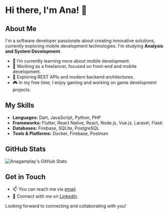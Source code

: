 # Hi there, I'm Ana! 👋

## About Me

I'm a software developer passionate about creating innovative solutions, currently exploring mobile development technologies. I'm studying **Analysis and System Development**.  

- 🌱 I’m currently learning more about mobile development.
- 💼 Working as a freelancer, focused on front-end and mobile development.
- 🔭 Exploring REST APIs and modern backend architectures. 
- 🎮 In my free time, I enjoy gaming and working on game development projects.

## My Skills

- **Languages:** Dart, JavaScript, Python, PHP
- **Frameworks:** Flutter, React Native, React, Node.js, Vue.js, Laravel, Flask
- **Databases:** Firebase, SQLite, PostgreSQL
- **Tools & Platforms:** Docker, Firebase, Postman

## GitHub Stats

![Anagamplay's GitHub Stats](https://github-readme-stats.vercel.app/api?username=anagamplay&show_icons=true&theme=radical)

## Get in Touch

- 📫 You can reach me via [email](mailto:anaoliveiragalaxy@gmail.com).
- 🔗 Connect with me on [LinkedIn](www.linkedin.com/in/ana-clara-oliveira-47853b2a9).

Looking forward to connecting and collaborating with you!
